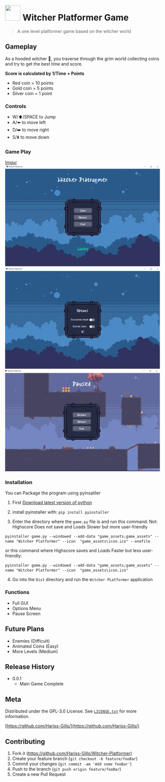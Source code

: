 # <img src="witcher-platformer/project_files/game_assets/icon.ico" width="50" height="50"/> Witcher Platformer Game
> A one level platformer game based on the witcher world

## Gameplay
As a hooded witcher 🐺, you traverse through the grim world collecting coins and try to get the best time and score.

**Score is calculated by 1/Time + Points**
* Red coin = 10 points
* Gold coin = 5 points
* Silver coin = 1 point
### Controls

- W/⬆️/SPACE to Jump
- A/⬅️ to move left
- D/➡️ to move right
- S/⬇️ to move down

### Game Play

[Imgur](https://i.imgur.com/3HJJgmZ.gifv)
<img src="game_play_showcase/screenshot_menu.png"/>
<img src="game_play_showcase/screenshot_options.png"/>
<img src="game_play_showcase/screenshot_pause.png"/>

### Installation

You can Package the program using pyinsatller

1. First [Download latest version of python][python-url]

2. install pyinstaller with:
```pip install pyinstaller```

3. Enter the directory where the `game.py` file is and run this command:
Not: Highscore Does not save and Loads Slower but more user-friendly
```
pyinstaller game.py --windowed --add-data "game_assets;game_assets" --name "Witcher Platformer" --icon  "game_assets\icon.ico" --onefile

``` 

or this command where Highscore saves and Loads Faster but less user-friendly:

```
pyinstaller game.py --windowed --add-data "game_assets;game_assets" --name "Witcher Platformer" --icon  "game_assets\icon.ico"

```

4. Go into the `Dist` directory and run the `Witcher PLatformer` application


### Functions

* Full GUI
* Options Menu
* Pause Screen

## Future Plans

* Enemies (Difficult)
* Animated Coins (Easy)
* More Levels (Medium)

## Release History

* 0.0.1
    * Main Game Complete

## Meta

Distributed under the GPL-3.0 License. See [``LICENSE.txt``](/LICENSE.txt) for more information.

[https://github.com/Hariss-Gills/](https://github.com/Hariss-Gills/)

## Contributing

1. Fork it (<https://github.com/Hariss-Gills/Witcher-Platformer>)
2. Create your feature branch (`git checkout -b feature/fooBar`)
3. Commit your changes (`git commit -am 'Add some fooBar'`)
4. Push to the branch (`git push origin feature/fooBar`)
5. Create a new Pull Request

<!-- Markdown link & img dfn's -->
[python-url]: https://www.python.org/downloads/ 
[npm-url]: https://npmjs.org/package/datadog-metrics
[npm-downloads]: https://img.shields.io/npm/dm/datadog-metrics.svg?style=flat-square
[travis-image]: https://img.shields.io/travis/dbader/node-datadog-metrics/master.svg?style=flat-square
[travis-url]: https://travis-ci.org/dbader/node-datadog-metrics
[wiki]: https://github.com/yourname/yourproject/wiki